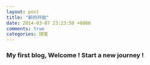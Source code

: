 ```yaml
---
layout: post
title: "新的开始"
date: 2014-03-07 23:23:58 +0800
comments: true
categories: 随笔
---
```


### My first blog, Welcome ! Start a new journey ! ###